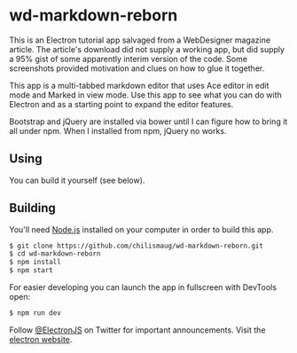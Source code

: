 # wd-markdown-reborn
This is an Electron tutorial app salvaged from a WebDesigner magazine article. The article's download did not supply a working app, but did supply a 95% gist of some apparently interim version of the code. Some screenshots provided motivation and clues on how to glue it together.

This app is a multi-tabbed markdown editor that uses Ace editor in edit mode and Marked in view mode. Use this app to see what you can do with Electron and as a starting point to expand the editor features.

Bootstrap and jQuery are installed via bower until I can figure how to bring it all under npm. When I installed from npm, jQuery no works.


## Using

You can build it yourself (see below).

## Building

You'll need [Node.js](https://nodejs.org) installed on your computer in order to build this app.

```bash
$ git clone https://github.com/chilismaug/wd-markdown-reborn.git
$ cd wd-markdown-reborn
$ npm install
$ npm start
```

For easier developing you can launch the app in fullscreen with DevTools open:

```bash
$ npm run dev
```
 

Follow [@ElectronJS](https://twitter.com/electronjs) on Twitter for important
announcements. Visit the [electron website](http://electron.atom.io).
